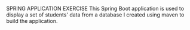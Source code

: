 SPRING APPLICATION EXERCISE
This Spring Boot application is used to display a set of students' data from a database I created using maven to build the application.
